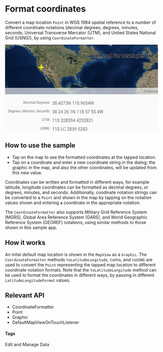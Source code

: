 # Format coordinates
Convert a map location `Point` in WGS 1984 spatial reference to a number of different coordinate notations (decimal degrees; degrees, minutes, seconds; Universal Transverse Mercator (UTM), and United States National Grid (USNG)), by using `CoordinateFormatter`.

![Format Coordinates App](format-coordinates.png)

## How to use the sample
* Tap on the map to see the formatted coordinates at the tapped location.
* Tap on a coordinate and enter a new coordinate string in the dialog; the graphic in the map, and also the other coordinates, will be updated from this new value.

Coordinates can be written and formatted in different ways, for example latitude, longitude coordinates can be formatted as decimal degrees, or degrees, minutes, and seconds.  Additionally, coodinate notation strings can be converted to a `Point` and shown in the map by tapping on the notation values shown and entering a coordinate in the appropriate notation. 

The `CoordinateFormatter` also supports Military Grid Reference System (MGRS), Global Area Reference System (GARS), and World Geographic Reference System (GEOREF) notations, using similar methods to those shown in this sample app.

## How it works 
An inital default map location is shown in the `MapView` as a `Graphic`. The `CoordinateFormatter` methods `toLatitudeLongitude`, `toUtm`, and `toUSNG` are used to convert the `Point` representing the tapped map location to different coordinate notation formats. Note that the `toLatitudeLongitude` method can be used to format the coordinates in different ways, by passing in different `LatitudeLongitudeFormat` values.

## Relevant API
* CoordinateFormatter
* Point
* Graphic
* DefaultMapViewOnTouchListener

#### Tags
Edit and Manage Data